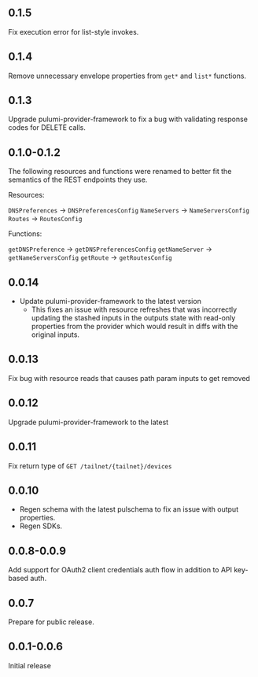 ## 0.1.5

Fix execution error for list-style invokes.

## 0.1.4

Remove unnecessary envelope properties from `get*` and `list*` functions.

## 0.1.3

Upgrade pulumi-provider-framework to fix a bug with validating response codes for DELETE calls.

## 0.1.0-0.1.2

The following resources and functions were renamed to better fit the
semantics of the REST endpoints they use.

Resources:

`DNSPreferences` -> `DNSPreferencesConfig`
`NameServers` -> `NameServersConfig`
`Routes` -> `RoutesConfig`

Functions:

`getDNSPreference` -> `getDNSPreferencesConfig`
`getNameServer` -> `getNameServersConfig`
`getRoute` -> `getRoutesConfig`

## 0.0.14

- Update pulumi-provider-framework to the latest version
  - This fixes an issue with resource refreshes that was incorrectly updating
    the stashed inputs in the outputs state with read-only properties from the
    provider which would result in diffs with the original inputs.

## 0.0.13

Fix bug with resource reads that causes path param inputs to get removed

## 0.0.12

Upgrade pulumi-provider-framework to the latest

## 0.0.11

Fix return type of `GET /tailnet/{tailnet}/devices`

## 0.0.10

- Regen schema with the latest pulschema to fix an issue with output properties.
- Regen SDKs.

## 0.0.8-0.0.9

Add support for OAuth2 client credentials auth flow in addition to API key-based auth.

## 0.0.7

Prepare for public release.

## 0.0.1-0.0.6

Initial release
